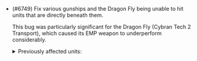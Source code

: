 - (#6749) Fix various gunships and the Dragon Fly being unable to hit units that are directly beneath them.

  This bug was particularly significant for the Dragon Fly (Cybran Tech 2 Transport), which caused its EMP weapon to underperform considerably.

  <details><summary>Previously affected units:</summary>

      ```
      Jester: T1 Light Gunship (XRA0105)
      Stinger: T2 Gunship (UEA0203)
      Specter: T2 Gunship (UAA0203)
      Restorer: T3 AA Gunship (XAA0305)
      Soul Ripper: Experimental Gunship (URA0401)
      Dragon Fly: T2 Air Transport (URA0104)
      ```
    </details>
